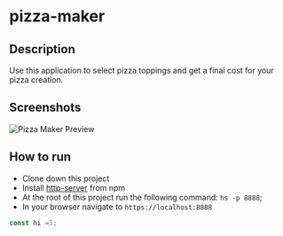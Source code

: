 # pizza-maker

## Description
Use this application to select pizza toppings and get a final cost for your pizza creation.

## Screenshots
![Pizza Maker Preview]()


## How to run
* Clone down this project
* Install [http-server](https://www.npmjs.com/package/http-server) from npm
* At the root of this project run the following command: `hs -p 8888`;
* In your browser navigate to `https://localhost:8888`


```js
const hi =5;
```